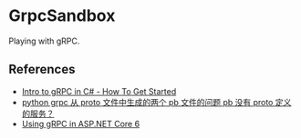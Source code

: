 # GrpcSandbox

Playing with gRPC.

## References

- [Intro to gRPC in C# - How To Get Started](https://www.youtube.com/watch?v=QyxCX2GYHxk)
- [python grpc 从 proto 文件中生成的两个 pb 文件的问题 pb 没有 proto 定义的服务？](https://cloud.tencent.com/developer/ask/2091311)
- [Using gRPC in ASP.NET Core 6](https://app.pluralsight.com/library/courses/aspdotnet-core-6-using-grpc)
